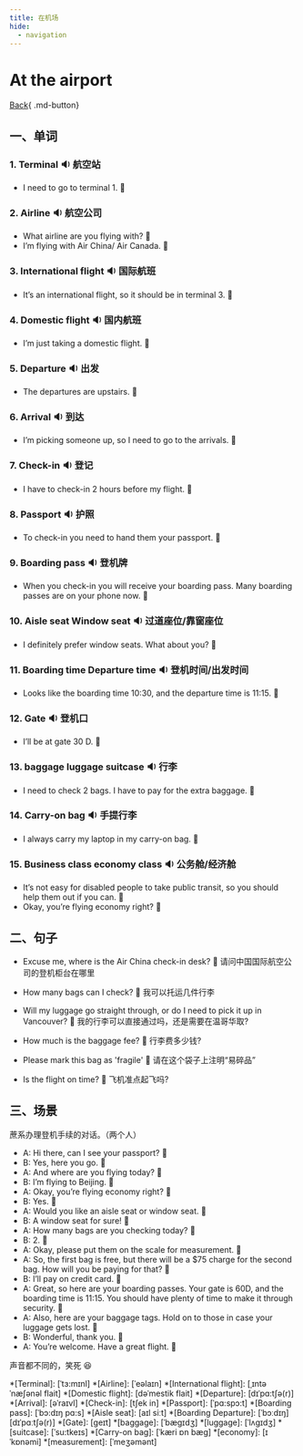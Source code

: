 ```yaml
---
title: 在机场
hide:
  - navigation
---
```


# At the airport

[Back](index.md){ .md-button}

## 一、单词

### 1. <span id="english">Terminal <span class="point">:sound:</span></span> 航空站

- <span id="english">I need to go to terminal 1. <span class="point">:speech_balloon:</span></span>

###  2. <span id="english">Airline <span class="point">:sound:</span></span> 航空公司

- <span id="english">What airline are you flying with? <span class="point">:speech_balloon:</span></span>
- <span id="english">I’m flying with Air China/ Air Canada. <span class="point">:speech_balloon:</span></span>

### 3. <span id="english">International flight <span class="point">:sound:</span></span> 国际航班

- <span id="english">It’s an international flight, so it should be in terminal 3. <span class="point">:speech_balloon:</span></span>

### 4. <span id="english">Domestic flight <span class="point">:sound:</span></span> 国内航班

- <span id="english">I’m just taking a domestic flight. <span class="point">:speech_balloon:</span></span>

### 5. <span id="english">Departure <span class="point">:sound:</span></span> 出发

- <span id="english">The departures are upstairs.  <span class="point">:speech_balloon:</span></span>

### 6. <span id="english">Arrival <span class="point">:sound:</span></span> 到达

- <span id="english">I’m picking someone up, so I need to go to the arrivals.  <span class="point">:speech_balloon:</span></span>

### 7. <span id="english">Check-in <span class="point">:sound:</span></span> 登记

- <span id="english">I have to check-in 2 hours before my flight. <span class="point">:speech_balloon:</span></span>

### 8. <span id="english">Passport <span class="point">:sound:</span></span> 护照

- <span id="english">To check-in you need to hand them your passport.  <span class="point">:speech_balloon:</span></span>

### 9. <span id="english">Boarding pass <span class="point">:sound:</span></span> 登机牌

- <span id="english">When you check-in you will receive your boarding pass. Many boarding passes are on your phone now. <span class="point">:speech_balloon:</span></span>

### 10. <span id="english">Aisle seat Window seat <span class="point">:sound:</span></span> 过道座位/靠窗座位

- <span id="english">I definitely prefer window seats. What about you? <span class="point">:speech_balloon:</span></span>

### 11. <span id="english">Boarding time  Departure time <span class="point">:sound:</span></span> 登机时间/出发时间

- <span id="english">Looks like the boarding time 10:30, and the departure time is 11:15.  <span class="point">:speech_balloon:</span></span>

### 12. <span id="english">Gate <span class="point">:sound:</span></span> 登机口

- <span id="english">I’ll be at gate 30 D. <span class="point">:speech_balloon:</span></span>

### 13. <span id="english">baggage luggage suitcase <span class="point">:sound:</span></span> 行李

- <span id="english">I need to check 2 bags. I have to pay for the extra baggage. <span class="point">:speech_balloon:</span></span>

### 14. <span id="english">Carry-on bag <span class="point">:sound:</span></span> 手提行李

- <span id="english">I always carry my laptop in my carry-on bag. <span class="point">:speech_balloon:</span></span>

### 15. <span id="english">Business class economy class <span class="point">:sound:</span></span> 公务舱/经济舱

- <span id="english">It’s not easy for disabled people to take public transit, so you should help them out if you can. <span class="point">:speech_balloon:</span></span>
- <span id="english">Okay, you’re flying economy right? <span class="point">:speech_balloon:</span></span>

## 二、句子

- <span id="english">Excuse me, where is the Air China check-in desk? <span class="point">:speech_balloon:</span></span> 请问中国国际航空公司的登机柜台在哪里

- <span id="english">How many bags can I check? <span class="point">:speech_balloon:</span></span> 我可以托运几件行李

- <span id="english">Will my luggage go straight through, or do I need to pick it up in Vancouver? <span class="point">:speech_balloon:</span></span> 我的行李可以直接通过吗，还是需要在温哥华取?

- <span id="english">How much is the baggage fee? <span class="point">:speech_balloon:</span></span> 行李费多少钱?

- <span id="english">Please mark this bag as 'fragile' <span class="point">:speech_balloon:</span></span> 请在这个袋子上注明“易碎品”

- <span id="english">Is the flight on time? <span class="point">:speech_balloon:</span></span> 飞机准点起飞吗?

## 三、场景

蔗系办理登机手续的对话。（两个人）

- A: <span id="english">Hi there, can I see your passport? <span class="point">:speech_balloon:</span></span>
- B: <span id="british">Yes, here you go. <span class="point">:speech_balloon:</span></span>
- A: <span id="english">And where are you flying today? <span class="point">:speech_balloon:</span></span>
- B: <span id="british">I’m flying to Beijing. <span class="point">:speech_balloon:</span></span>
- A: <span id="english">Okay, you’re flying economy right? <span class="point">:speech_balloon:</span></span>
- B: <span id="british">Yes. <span class="point">:speech_balloon:</span></span>
- A: <span id="english">Would you like an aisle seat or window seat. <span class="point">:speech_balloon:</span></span>
- B: <span id="british">A window seat for sure! <span class="point">:speech_balloon:</span></span>
- A: <span id="english">How many bags are you checking today? <span class="point">:speech_balloon:</span></span>
- B: <span id="british">2. <span class="point">:speech_balloon:</span></span>
- A: <span id="english">Okay, please put them on the scale for measurement. <span class="point">:speech_balloon:</span></span>
- A: <span id="english">So, the first bag is free, but there will be a $75 charge for the second bag. How will you be paying for that? <span class="point">:speech_balloon:</span></span>
- B: <span id="british">I’ll pay on credit card. <span class="point">:speech_balloon:</span></span>
- A: <span id="english">Great, so here are your boarding passes. Your gate is 60D, and the boarding time is 11:15. You should have plenty of time to make it through security.  <span class="point">:speech_balloon:</span></span>
- A: <span id="english">Also, here are your baggage tags. Hold on to those in case your luggage gets lost. <span class="point">:speech_balloon:</span></span>
- B: <span id="british">Wonderful, thank you. <span class="point">:speech_balloon:</span></span>
- A: <span id="english">You’re welcome. Have a great flight. <span class="point">:speech_balloon:</span></span>

声音都不同的，笑死 :laughing:

*[Terminal]: [ˈtɜ:mɪnl]
*[Airline]: [ˈeəlaɪn]
*[International flight]: [ˌɪntəˈnæʃənəl flait]
*[Domestic flight]: [dəˈmestik flait]
*[Departure]: [dɪˈpɑ:tʃə(r)]
*[Arrival]: [əˈraɪvl]
*[Check-in]: [tʃek in]
*[Passport]: [ˈpɑ:spɔ:t]
*[Boarding pass]: [ˈbɔ:dɪŋ pɑ:s]
*[Aisle seat]: [aɪl siːt]
*[Boarding Departure]: [ˈbɔːdɪŋ] [dɪˈpɑːtʃə(r)]
*[Gate]: [geɪt]
*[baggage]: [ˈbægɪdʒ]
*[luggage]: [ˈlʌgɪdʒ]
*[suitcase]: [ˈsu:tkeɪs]
*[Carry-on bag]: [ˈkæri ɒn bæɡ]
*[economy]: [ɪˈkɒnəmi]
*[measurement]: [ˈmeʒəmənt]